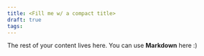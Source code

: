 ```yaml
---
title: <Fill me w/ a compact title>
draft: true
tags:
---
```

 
The rest of your content lives here. You can use **Markdown** here :)